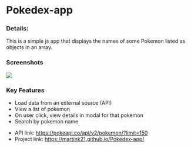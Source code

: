 # Pokedex-app

### Details:

This is a simple js app that displays the names of some Pokemon listed as objects in an array.

### Screenshots
![](https://snipboard.io/O17SW4.jpg)
 
### Key Features
- Load data from an external source (API)
- View a list of pokemon
- On user click, view details in modal for that pokemon
- Search by pokemon name

* API link: https://pokeapi.co/api/v2/pokemon/?limit=150 
* Project link: https://martink21.github.io/Pokedex-app/
